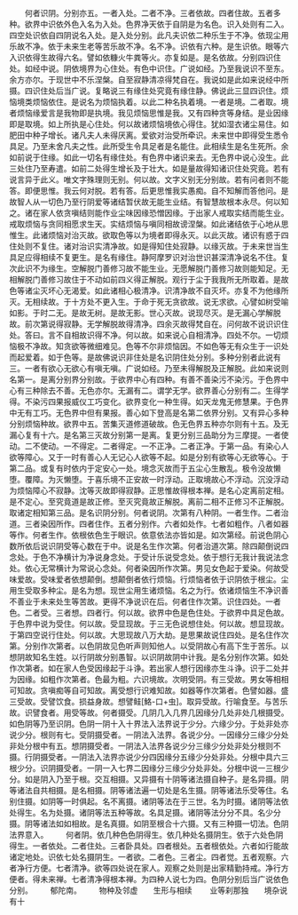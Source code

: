 <!-- { "loadSidebar": true } -->
　　何者识阴。分别亦五。一者入处。二者不净。三者依故。四者住故。五者多种。欲界中识依外色入名为入处。色界净天依于自阴是为名色。识入处则有二入。四空处识依自四阴说名入处。是入处分别。此凡夫识依二种乐生于不净。依现尘用乐故不净。依于未来生老等苦乐故不净。名不净。识依有六种。是生识依。眼等六入识依得生故得六名。譬如依糠火牛粪等火。亦复如是。是名依故。分别四识住处。如经中说。阴依境界为心住处。有色中识住。广说如经。乃至我说识不至东。余方亦尔。于现世中不乐涅槃。自至寂静清凉得梵自在。我说如是此如来说经中所摄。四识住处后当广说。复略说三有缘住处究竟有缘住静。佛说此三显四识住。烦恼境类烦恼依住。是说名为烦恼执着。以此二种名执着境。一者是境。二者取。境者烦恼缘爱言是我物即是执境。我见烦恼思惟是我。又有四种贪等身结。是业因缘即是取境。如上所执是心住处。何以故诸烦恼境依心得住。犹如湿衣诸尘易住。如肥田中种子增长。诸凡夫人未得厌离。爱欲对治受所牵识。未来世中即得受生悉令具足。乃至未舍凡夫之性。此所受生令具足者是名能住。此相续生是名生死所。余如前说于住缘。如此一切名有缘住处。有色界中诸识来去。无色界中说心没生。此三处住乃至寿遣。如前二处得生增长及于壮大。如是量故得知诸识住处究竟。若有说言异于此义。唯文字殊理则无别。何以故。文字义别无分别故。若有问者则不能答。即便思惟。我云何对脱。若有答。后更思惟我实愚痴。自不知解而答他问。是故智人从一切色乃至行阴爱等诸结暂伏故无能生业结。有智慧故根本永尽。何以知之。诸在家人依贪嗔结则能作业尘味因缘恐憎因缘。于出家人戒取实结而能生业。戒取烦恼与贪同相愿求生天。实结烦恼与嗔同相故谤涅槃。如此诸结依于心地从思惟生。此诸烦恼对治灭故。欲取色等以为境者即得永灭。以此灭故。诸识有惑于四住处则不复住。诸对治识实清净故。如是得知住处寂静。以缘灭故。于未来世当生具足应得相续不复更生。是名有缘住。静阿摩罗识对治世识甚深清净说名不住。复次此识不为缘生。空解脱门善修习故不能生业。无愿解脱门善修习故则能知足。无相解脱门善修习故住于不动如前四义得正解脱。观行于尘于我我所无所取着。是故色等诸尘灭坏心无渴爱。如此诸相心极清净。识清净故不自灭坏。亦复不为他缘所灭。无相续故。于十方处不更入生。于命于死无贪欲故。说无求欲。心譬如树受喻如影。于时二无。是故无树。是故无影。世心灭故。说现尽灭。是无漏心学解脱故。前次第说得寂静。无学解脱故得清净。四余灭故得梵自在。问何故不说识识住处。答曰。言不自相故识得不净。何以故。如来说心自相清净。四处不尔。一切烦恼极不净故。知贪欲等微细难见。色等不尔非烦恼因。不如色等无有众生于一识处而起爱着。如于色等。是故佛说识非住处是名识阴住处分别。多种分别者此说有三。一者有欲心无欲心有嗔无嗔。广说如经。乃至未得解脱及正解脱。此如来说则名第一。是离分别界分别故。于欲界中心有四种。有善不善染污不染污。于色界中心有三种除去不善。无色亦尔。无漏有二。谓学无学。欲界善心分别有二。生得学得。不染污四果报威仪工巧变化。欲界变化一种生得。如天龙鬼无修慧果。于色界中无有工巧。无色界中但有果报。善心如下登高是名第二依界分别。又有异心多种分别烦恼种故。欲界中五。苦集灭道修道破故。色无色界五种亦尔则有十五。及无漏心复有十六。是名第三灭故分别第一是离。复更分别三品助分为三摩提。一者使动。二不使动。一不得定。二者得定。一不正净。二者正净。于第一品。有染心人欲等障心。又于一时有善心人无记心人欲等不起。如是分别有欲等心无欲等心。于第二品。或复有时依内于定安心一处。境念灭故而于五尘心生散乱。极令没故懒堕。覆障。为灭懒堕。于喜乐境不正安故一时浮动。正取境故心不浮动。沉没浮动为烦恼障心不寂静。沈等灭故即得寂静。正思惟故得根本禅。是名心定离前定相。是不定心。至究竟道是故正修。至灭究竟故正解脱。离前二相不正修习不正解脱。取诸定相知第三品。是名识阴分别。何者说阴。次第有八种阴。一者生作。二者治道。三者染因所作。四者住作。五者分别作。六者如处作。七者如粗作。八者如器等作。何者生作。依根依色生于眼识。依意依法亦皆如是。如次第经。前说色阴心数所依后说识阴受等心数在于中。说是名生作次第。何者治道次第。除四颠倒说四念处。于色不净横计为净说身念处。于受计乐说受念处。依于想行无我计我说法念处。依心无常横计为常说心念处。何者染因所作次第。男见女色起于爱染。何故受味爱故。受味爱者依想颠倒。想颠倒者依行烦恼。行烦恼者依于识阴依于根尘。尘用生受取多种尘。是名为想。现世尘用生诸烦恼。名之为行。依诸烦恼生不净识善不善业于未来处生等苦故。更得不净说识在后。何者住作次第。识住四处。一者色。二者受。三者想。四者行。何以故。欲界中色是色住处。于欲界中具足色故。于色界中说为受住。何以故。受显现故。于三无色说想住处。何以故。想显现故。于第四空说行住处。何以故。大思现故八万大劫。是思果故说住四处。是名住作次第。分别作次第者。以色阴故见色听声则知他人。以受阴故心有高下生于苦乐。以想阴故知名生姓。以行阴故分别愚智。以识阴故阴中计我。是名分别作次第。如处作次第者。如在家人色受因缘起于斗诤。若出家人想行因缘亦生斗诤。识于二处并为因缘。如粗作次第者。色最为粗。六识境故。次明受阴。有三受故。男女等相相可知故。贪嗔痴等自可知故。离受想行识难知故。如器等作次第者。色譬如器。盛三受故。受譬饮食。损益身故。想譬鲑[鮥-口+虫]。取异受故。行喻食至。与苦乐故。识譬食者。用受等故。何者摄受。几阴几入几界几因缘分几处非处几根摄受。如色阴等乃至识阴。色阴一阴十入十界法入法界说于少分。六缘少分。于处非处亦说少分。根则有七。受阴摄受者。一阴法入法界。各说少分。一因缘分三缘少分处非处分根中有五。想阴摄受者。一阴法入法界各说少分三缘少分处非处分根则不摄。行阴摄受者。一阴法入法界亦说少分四因缘分五缘少分处非处。分根中具六三根少分。识阴摄受者。一阴一入七界二因缘分三缘少分处非处。分根中说一三根少分。如是阴入乃至于根。交互相摄。又异摄有十阴等诸法摄自种子。是名异摄。阴等诸法自共相摄。是名相摄。阴等诸法遍一切处是名生摄。阴等诸法乐受等住。名别住摄。如阴等一时俱起。名不离摄。诸阴等法在于三世。名为时摄。诸阴等法依处得生。名为处摄。诸阴等法五种等故。名具足摄。诸阴等法分分不具。名少分摄。阴等诸法如如相故。是名真摄。如阴至根合十六摄。又有三种摄一切法。色阴法界意入。
　　何者阴。依几种色色阴得生。依几种处名摄阴生。依于六处色阴得生。一者依处。二者住处。三者卧具处。四者根处。五者根依处。六者如行能故诸定地处。识依七处名摄阴生。一者欲。二者色。三者尘。四者觉。五者观察。六者净行方便。七者清净。欲等四处说在家人。观察之处则是出家精勤持戒。净行方便者。得未来禅。七者清净得根本禅。为四种人说七为四。色阴分别后当广说依色分别。
　　郁陀南。
　　物种及邻虚　　生形与相续
　　业等刹那独　　境杂说有十
